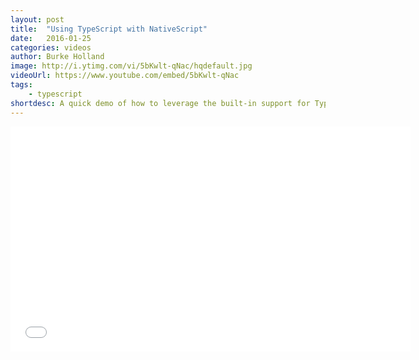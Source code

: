 ```yaml
---
layout: post
title:  "Using TypeScript with NativeScript"
date:   2016-01-25
categories: videos
author: Burke Holland
image: http://i.ytimg.com/vi/5bKwlt-qNac/hqdefault.jpg
videoUrl: https://www.youtube.com/embed/5bKwlt-qNac
tags: 
    - typescript
shortdesc: A quick demo of how to leverage the built-in support for TypeScript in NativeScript 1.5.
---
```

<iframe width="640" height="360" src="{{ page.videoUrl }}" frameborder="0" allowfullscreen></iframe>